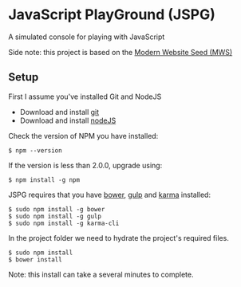 # JavaScript PlayGround (JSPG)
A simulated console for playing with JavaScript

Side note: this project is based on the [Modern Website Seed (MWS)](https://github.com/cjus/modern-web-seed)

## Setup

First I assume you've installed Git and NodeJS

* Download and install [git](http://git-scm.com/downloads)
* Download and install [nodeJS](http://nodejs.org/download/)

Check the version of NPM you have installed:

    $ npm --version

If the version is less than 2.0.0, upgrade using:

    $ npm install -g npm

JSPG requires that you have [bower](http://bower.io/), [gulp](http://gulpjs.com) and [karma](http://karma-runner.github.io) installed:

```shell
$ sudo npm install -g bower 
$ sudo npm install -g gulp
$ sudo npm install -g karma-cli
```
     
In the project folder we need to hydrate the project's required files.

```shell
$ sudo npm install
$ bower install
```

Note: this install can take a several minutes to complete.


